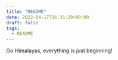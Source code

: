 ```yaml
---
title: "README"
date: 2022-04-17T16:35:29+08:00
draft: false
tags:
  - README
---
```


Go Himalayas, everything is just beginning!

<!--more-->
